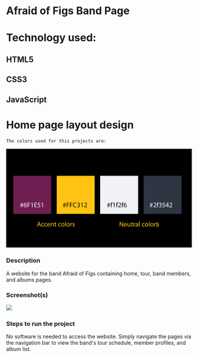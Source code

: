 # Afraid of Figs Band Page

# Technology used:
## HTML5
## CSS3
## JavaScript

# Home page layout design
````
The colors used for this projects are:
````
<img src="https://github.com/nss-evening-cohort-8/bandz-afraid-of-figs/blob/master/img/colors.jpg">

### Description
A website for the band Afraid of Figs containing home, tour, band members, and albums pages.

### Screenshot(s)

<img src="https://bandz-afraid-of-figs/img/Screen-Shot-members-page.png">
    

### Steps to run the project
No software is needed to access the website. Simply navigate the pages via the navigation bar to view the band's tour schedule, member profiles, and album list.

